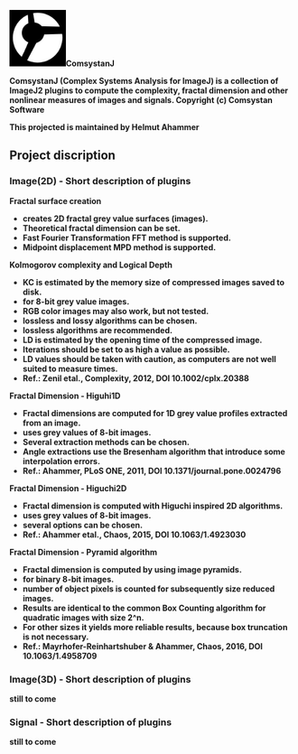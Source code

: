 <!-- ![Image](comsystan.png)-->
<img src="comsystan.png" width=100 height=100/><b>ComsystanJ<b/>

ComsystanJ (Complex Systems Analysis for ImageJ) is a collection of ImageJ2 plugins to compute the complexity, fractal dimension and other nonlinear measures of images and signals. Copyright (c) Comsystan Software

This projected is maintained by Helmut Ahammer

## Project discription

### Image(2D) - Short description of plugins

**Fractal surface creation**
- creates 2D fractal grey value surfaces (images).
- Theoretical fractal dimension can be  set.
- Fast Fourier Transformation FFT method is supported.
- Midpoint displacement MPD method is supported.

**Kolmogorov complexity and Logical Depth**
- KC is estimated by the memory size of compressed images saved to disk.
- for 8-bit grey value images.
- RGB color images may also work, but not tested.
- lossless and lossy algorithms can be chosen.
- lossless algorithms are recommended.
- LD is estimated by the opening time of the compressed image.
- Iterations should be set to as high a value as possible.
- LD values should be taken with caution, as computers are not well suited to measure times. 
- Ref.: Zenil etal., Complexity, 2012, DOI 10.1002/cplx.20388

**Fractal Dimension - Higuhi1D**
- Fractal dimensions are computed for 1D grey value profiles extracted from an image.
- uses grey values of 8-bit images.
- Several extraction methods can be chosen.
- Angle extractions use the Bresenham algorithm that introduce some interpolation errors.
- Ref.: Ahammer, PLoS ONE, 2011, DOI 10.1371/journal.pone.0024796

**Fractal Dimension - Higuchi2D**
- Fractal dimension is computed with Higuchi inspired 2D algorithms.
- uses grey values of 8-bit images.
- several options can be chosen.
- Ref.: Ahammer etal., Chaos, 2015, DOI 10.1063/1.4923030

**Fractal Dimension  - Pyramid algorithm**
- Fractal dimension is computed by using image pyramids.
- for binary 8-bit images.
- number of  object pixels is counted for subsequently size reduced images.
- Results are identical to the common Box Counting algorithm for quadratic images with size 2^n.
- For other sizes it yields more reliable results, because box truncation is not necessary.
- Ref.: Mayrhofer-Reinhartshuber & Ahammer, Chaos, 2016, DOI 10.1063/1.4958709   

### Image(3D) - Short description of plugins
still to come

### Signal - Short description of plugins
still to come
